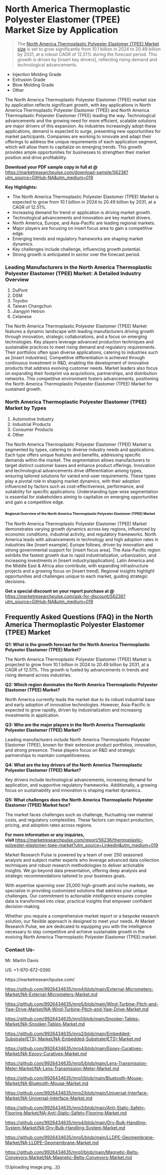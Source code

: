 <h1>North America Thermoplastic Polyester Elastomer (TPEE) Market&nbsp;Size by Application</h1><blockquote><p>The <a href="https://marketresearchpulse.com/download-sample/56236?utm_source=GitHub-NA&amp;utm_medium=019">North America Thermoplastic Polyester Elastomer (TPEE) Market size</a> is set to grow significantly from 10.1 billion in 2024 to 20.49 billion by 2031, at a robust CAGR of 12.51% during the forecast period. This growth is driven by [insert key drivers], reflecting rising demand and technological advancements.</p></blockquote><ul><li>Injection Molding Grade <li> Extrusion Grade <li> Blow Molding Grade <li> Other</li></ul><p>The North America Thermoplastic Polyester Elastomer (TPEE) market size by application reflects significant growth, with key applications in North America Thermoplastic Polyester Elastomer (TPEE) and North America Thermoplastic Polyester Elastomer (TPEE) leading the way. Technological advancements and the growing need for more efficient, scalable solutions are major drivers of this expansion. As industries increasingly adopt these applications, demand is expected to surge, presenting new opportunities for market participants. Companies are working to innovate and adapt their offerings to address the unique requirements of each application segment, which will allow them to capitalize on emerging trends. This growth provides ample opportunities for businesses to strengthen their market position and drive profitability.</p><p><strong>Download your PDF sample copy in full at @ </strong><a href="https://marketresearchpulse.com/download-sample/56236?utm_source=GitHub-NA&amp;utm_medium=019">https://marketresearchpulse.com/download-sample/56236?utm_source=GitHub-NA&amp;utm_medium=019</a></p><p><strong>Key Highlights: </strong></p><ul><li>The North America Thermoplastic Polyester Elastomer (TPEE) Market is expected to grow from 10.1 billion in 2024 to 20.49 billion by 2031, at a CAGR of 12.51%.</li><li>Increasing demand for trend or application is driving market growth.</li><li>Technological advancements and innovation are key market drivers.</li><li>North America, Europe, and Asia-Pacific are leading regional markets.</li><li>Major players are focusing on insert focus area to gain a competitive edge.</li><li>Emerging trends and regulatory frameworks are shaping market dynamics.</li><li>Key challenges include challenge, influencing growth potential.</li><li>Strong growth is anticipated in sector over the forecast period.</li></ul><h3>Leading Manufacturers in the North America Thermoplastic Polyester Elastomer (TPEE) Market: A Detailed Industry Overview</h3><ol><li>DuPont</li><li>DSM</li><li>Toyobo</li><li>Taiwan Changchun</li><li>Jiangyin Hetron</li><li>Celanese</li></ol><div class="flex max-w-full flex-col flex-grow"><div class="min-h-8 text-message flex w-full flex-col items-end gap-2 whitespace-normal break-words [.text-message+&amp;]:mt-5" dir="auto" data-message-author-role="assistant" data-message-id="fd8432e4-4910-450d-b182-61b7bfb0a01f" data-message-model-slug="gpt-4o"><div class="flex w-full flex-col gap-1 empty:hidden first:pt-[3px]"><div class="markdown prose w-full break-words dark:prose-invert light"><p>The North America Thermoplastic Polyester Elastomer (TPEE) Market features a dynamic landscape with leading manufacturers driving growth through innovation, strategic collaborations, and a focus on emerging technologies. Key players leverage advanced production techniques and sustainable practices to meet rising demand and regulatory requirements. Their portfolios often span diverse applications, catering to industries such as [insert industries]. Competitive differentiation is achieved through continuous investment in R&amp;D, enabling the development of innovative products that address evolving customer needs. Market leaders also focus on expanding their footprint via acquisitions, partnerships, and distribution networks. This competitive environment fosters advancements, positioning the North America Thermoplastic Polyester Elastomer (TPEE) Market for sustained growth.</p></div></div></div></div><h3>North America Thermoplastic Polyester Elastomer (TPEE) Market by Types</h3><ol><li>Automotive Industry <li> Industrial Products <li> Consumer Products <li> Other</li></ol><div class="flex max-w-full flex-col flex-grow"><div class="min-h-8 text-message flex w-full flex-col items-end gap-2 whitespace-normal break-words [.text-message+&amp;]:mt-5" dir="auto" data-message-author-role="assistant" data-message-id="084470be-0bb7-4664-bddf-5156b4f41249" data-message-model-slug="gpt-4o-mini"><div class="flex w-full flex-col gap-1 empty:hidden first:pt-[3px]"><div class="markdown prose w-full break-words dark:prose-invert light"><p>The North America Thermoplastic Polyester Elastomer (TPEE) Market is segmented by types, catering to diverse industry needs and applications. Each type offers unique features and benefits, addressing specific demands within the market. The segmentation allows manufacturers to target distinct customer bases and enhance product offerings. Innovation and technological advancements drive differentiation among types, ensuring tailored solutions for varied end-user requirements. These types play a pivotal role in shaping market dynamics, with their adoption influenced by factors such as cost-effectiveness, performance, and suitability for specific applications. Understanding type-wise segmentation is essential for stakeholders aiming to capitalize on emerging opportunities and gain a competitive edge.</p></div></div></div></div><h3><span style="font-size: 11px;">Regional Overview of the North America Thermoplastic Polyester Elastomer (TPEE) Market</span></h3><div class="flex max-w-full flex-col flex-grow"><div class="min-h-8 text-message flex w-full flex-col items-end gap-2 whitespace-normal break-words [.text-message+&amp;]:mt-5" dir="auto" data-message-author-role="assistant" data-message-id="e9038762-ce64-4e30-91c9-9bd413514231" data-message-model-slug="gpt-4o-mini"><div class="flex w-full flex-col gap-1 empty:hidden first:pt-[3px]"><div class="markdown prose w-full break-words dark:prose-invert light"><p>The North America Thermoplastic Polyester Elastomer (TPEE) Market demonstrates varying growth dynamics across key regions, influenced by economic conditions, industrial activity, and regulatory frameworks. North America leads with advancements in technology and high adoption rates in industries like [insert example]. Europe follows, driven by innovation and strong governmental support for [insert focus area]. The Asia-Pacific region exhibits the fastest growth due to rapid industrialization, urbanization, and increasing investments in [insert industry/application]. Latin America and the Middle East &amp; Africa also contribute, with expanding infrastructure projects and a growing focus on [insert trend]. Regional insights highlight opportunities and challenges unique to each market, guiding strategic decisions.</p></div></div></div></div><p><strong>Get a special discount on your report purchase at @ </strong><a href="https://marketresearchpulse.com/ask-for-discount/56236?utm_source=GitHub-NA&amp;utm_medium=019">https://marketresearchpulse.com/ask-for-discount/56236?utm_source=GitHub-NA&amp;utm_medium=019</a></p><h2>Frequently Asked Questions (FAQ) in the North America Thermoplastic Polyester Elastomer (TPEE) Market</h2><p><strong>Q1: What is the growth forecast for the North America Thermoplastic Polyester Elastomer (TPEE) Market?</strong></p><p>The North America Thermoplastic Polyester Elastomer (TPEE) Market is projected to grow from 10.1 billion in 2024 to 20.49 billion by 2031, at a CAGR of 12.51%. This growth is fueled by advancements in trends and rising demand across industries.</p><p><strong>Q2: Which region dominates the North America Thermoplastic Polyester Elastomer (TPEE) Market?</strong></p><p>North America currently leads the market due to its robust industrial base and early adoption of innovative technologies. However, Asia-Pacific is expected to grow rapidly, driven by industrialization and increasing investments in application.</p><p><strong>Q3: Who are the major players in the North America Thermoplastic Polyester Elastomer (TPEE) Market?</strong></p><p>Leading manufacturers include North America Thermoplastic Polyester Elastomer (TPEE), known for their extensive product portfolios, innovation, and strong presence. These players focus on R&amp;D and strategic partnerships to maintain competitiveness.</p><p><strong>Q4: What are the key drivers of the North America Thermoplastic Polyester Elastomer (TPEE) Market?</strong></p><p>Key drivers include technological advancements, increasing demand for application, and supportive regulatory frameworks. Additionally, a growing focus on sustainability and innovation is shaping market dynamics.</p><p><strong>Q5: What challenges does the North America Thermoplastic Polyester Elastomer (TPEE) Market face?</strong></p><p>The market faces challenges such as challenge, fluctuating raw material costs, and regulatory complexities. These factors can impact production, pricing, and adoption rates across regions.</p><p><strong>For more information or any inquiries, visit&nbsp;</strong><a href="https://marketresearchpulse.com/report/56236/thermoplastic-polyester-elastomer-tpee-market?utm_source=Linkedin&utm_medium=019">https://marketresearchpulse.com/report/56236/thermoplastic-polyester-elastomer-tpee-market?utm_source=Linkedin&utm_medium=019</a></p><p>Market Research Pulse is powered by a team of over 250 seasoned analysts and subject matter experts who leverage advanced data collection techniques and robust research methodologies to deliver actionable insights. We go beyond data presentation, offering deep analysis and strategic recommendations tailored to your business goals.</p><p>With expertise spanning over 25,000 high-growth and niche markets, we specialize in providing customized solutions that address your unique challenges. Our commitment to actionable intelligence ensures complex data is transformed into clear, practical insights that empower confident decision-making.</p><p>Whether you require a comprehensive market report or a bespoke research solution, our flexible approach is designed to meet your needs. At Market Research Pulse, we are dedicated to equipping you with the intelligence necessary to stay competitive and achieve sustainable growth in the evolving North America Thermoplastic Polyester Elastomer (TPEE) market.</p><h3><strong>Contact Us-</strong></h3><p>Mr. Martin Davis</p><p>US: +1-970-672-0390</p><p>https://marketresearchpulse.com/</p><p><a href="https://github.com/9926434635/mrp4/blob/main/External-Micrometers-Market/NA-External-Micrometers-Market.md">https://github.com/9926434635/mrp4/blob/main/External-Micrometers-Market/NA-External-Micrometers-Market.md</a></p><p><a href="https://github.com/9926434635/mrp5/blob/main/Wind-Turbine-Pitch-and-Yaw-Drive-Market/NA-Wind-Turbine-Pitch-and-Yaw-Drive-Market.md">https://github.com/9926434635/mrp5/blob/main/Wind-Turbine-Pitch-and-Yaw-Drive-Market/NA-Wind-Turbine-Pitch-and-Yaw-Drive-Market.md</a></p><p><a href="https://github.com/9926434635/mrp1/blob/main/Snooker-Tables-Market/NA-Snooker-Tables-Market.md">https://github.com/9926434635/mrp1/blob/main/Snooker-Tables-Market/NA-Snooker-Tables-Market.md</a></p><p><a href="https://github.com/9926434635/mrp2/blob/main/Embedded-Substrate(ETS)-Market/NA-Embedded-Substrate(ETS)-Market.md">https://github.com/9926434635/mrp2/blob/main/Embedded-Substrate(ETS)-Market/NA-Embedded-Substrate(ETS)-Market.md</a></p><p><a href="https://github.com/9926434635/mrp4/blob/main/Epoxy-Curatives-Market/NA-Epoxy-Curatives-Market.md">https://github.com/9926434635/mrp4/blob/main/Epoxy-Curatives-Market/NA-Epoxy-Curatives-Market.md</a></p><p><a href="https://github.com/9926434635/mrp5/blob/main/Lens-Transmission-Meter-Market/NA-Lens-Transmission-Meter-Market.md">https://github.com/9926434635/mrp5/blob/main/Lens-Transmission-Meter-Market/NA-Lens-Transmission-Meter-Market.md</a></p><p><a href="https://github.com/9926434635/mrp1/blob/main/Bluetooth-Mouse-Market/NA-Bluetooth-Mouse-Market.md">https://github.com/9926434635/mrp1/blob/main/Bluetooth-Mouse-Market/NA-Bluetooth-Mouse-Market.md</a></p><p><a href="https://github.com/9926434635/mrp2/blob/main/Universal-Interface-Market/NA-Universal-Interface-Market.md">https://github.com/9926434635/mrp2/blob/main/Universal-Interface-Market/NA-Universal-Interface-Market.md</a></p><p><a href="https://github.com/9926434635/mrp3/blob/main/Anti-Static-Safety-Flooring-Market/NA-Anti-Static-Safety-Flooring-Market.md">https://github.com/9926434635/mrp3/blob/main/Anti-Static-Safety-Flooring-Market/NA-Anti-Static-Safety-Flooring-Market.md</a></p><p><a href="https://github.com/9926434635/mrp4/blob/main/Dry-Bulk-Handling-System-Market/NA-Dry-Bulk-Handling-System-Market.md">https://github.com/9926434635/mrp4/blob/main/Dry-Bulk-Handling-System-Market/NA-Dry-Bulk-Handling-System-Market.md</a></p><p><a href="https://github.com/9926434635/mrp5/blob/main/LLDPE-Geomembrane-Market/NA-LLDPE-Geomembrane-Market.md">https://github.com/9926434635/mrp5/blob/main/LLDPE-Geomembrane-Market/NA-LLDPE-Geomembrane-Market.md</a></p><p><a href="https://github.com/9926434635/mrp1/blob/main/Magnetic-Belts-Conveyors-Market/NA-Magnetic-Belts-Conveyors-Market.md">https://github.com/9926434635/mrp1/blob/main/Magnetic-Belts-Conveyors-Market/NA-Magnetic-Belts-Conveyors-Market.md</a></p>
![Uploading image.png…]()
